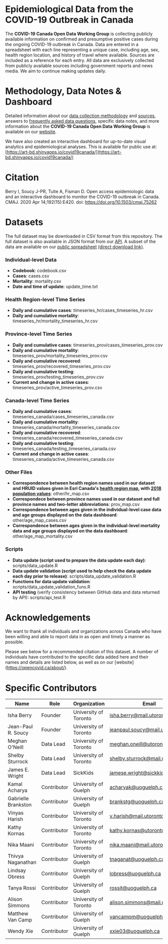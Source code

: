 # Epidemiological Data from the COVID-19 Outbreak in Canada
The **COVID-19 Canada Open Data Working Group** is collecting publicly available information on confirmed and presumptive positive cases during the ongoing COVID-19 outbreak in Canada. Data are entered in a spreadsheet with each line representing a unique case, including age, sex, health region location, and history of travel where available. Sources are included as a reference for each entry. All data are exclusively collected from publicly available sources including government reports and news media. We aim to continue making updates daily. 


# Methodology, Data Notes & Dashboard 
Detailed information about our [data collection methodology](https://opencovid.ca/work/dataset/) and [sources](https://opencovid.ca/work/data-sources/), answers to [frequently asked data questions](https://opencovid.ca/work/data-faq/), specific data notes, and more information about the **COVID-19 Canada Open Data Working Group** is available on our [website](https://opencovid.ca/).

We have also created an interactive dashboard for up-to-date visual analytics and epidemiological analyses. This is available for public use at: [https://art-bd.shinyapps.io/covid19canada/](https://art-bd.shinyapps.io/covid19canada/)


# Citation
Berry I, Soucy J-PR, Tuite A, Fisman D. Open access epidemiologic data and an interactive dashboard to monitor the COVID-19 outbreak in Canada. CMAJ. 2020 Apr 14;192(15):E420. doi: https://doi.org/10.1503/cmaj.75262


# Datasets
The full dataset may be downloaded in CSV format from this repository. The full dataset is also available in JSON format from our [API](https://opencovid.ca/api/). A subset of the data are available on our [public spreadsheet](https://docs.google.com/spreadsheets/d/1D6okqtBS3S2NRC7GFVHzaZ67DuTw7LX49-fqSLwJyeo/edit?usp=sharing) [(direct download link)](https://docs.google.com/spreadsheets/d/1D6okqtBS3S2NRC7GFVHzaZ67DuTw7LX49-fqSLwJyeo/export?format=xlsx).


### Individual-level Data
* **Codebook**: codebook.csv
* **Cases**: cases.csv
* **Mortality**: mortality.csv
* **Date and time of update**: update_time.txt

### Health Region-level Time Series
* **Daily and cumulative cases**: timeseries_hr/cases_timeseries_hr.csv
* **Daily and cumulative mortality**: timeseries_hr/mortality_timeseries_hr.csv

### Province-level Time Series
* **Daily and cumulative cases**: timeseries_prov/cases_timeseries_prov.csv
* **Daily and cumulative mortality**: timeseries_prov/mortality_timeseries_prov.csv
* **Daily and cumulative recovered**: timeseries_prov/recovered_timeseries_prov.csv
* **Daily and cumulative testing**: timeseries_prov/testing_timeseries_prov.csv
* **Current and change in active cases**: timeseries_prov/active_timeseries_prov.csv

### Canada-level Time Series
* **Daily and cumulative cases**: timeseries_canada/cases_timeseries_canada.csv
* **Daily and cumulative mortality**: timeseries_canada/mortality_timeseries_canada.csv
* **Daily and cumulative recovered**: timeseries_canada/recovered_timeseries_canada.csv
* **Daily and cumulative testing**: timeseries_canada/testing_timeseries_canada.csv
* **Current and change in active cases**: timeseries_canada/active_timeseries_canada.csv

### Other Files
* **Correspondence between health region names used in our dataset and HRUID values given in Esri Canada's [health region map](https://resources-covid19canada.hub.arcgis.com/datasets/regionalhealthboundaries-1), with [2018 population values](https://www150.statcan.gc.ca/t1/tbl1/en/cv.action?pid=1710013401)**: other/hr_map.csv
* **Correspondece between province names used in our dataset and full province names and two-letter abbreviations**: prov_map.csv
* **Correspondence between ages given in the individual-level case data and age groups displayed on the data dashboard**: other/age_map_cases.csv
* **Correspondence between ages given in the individual-level mortality data and age groups displayed on the data dashboard**: other/age_map_mortality.csv

### Scripts
* **Data update (script used to prepare the data update each day)**: scripts/data_update.R
* **Data update validation (script used to help check the data update each day prior to release)**: scripts/data_update_validation.R
* **Functions for data update validation**: scripts/data_update_validation_funs.R
* **API testing** (verify consistency between GitHub data and data returned by API): scripts/api_test.R


# Acknowledgements
We want to thank all individuals and organizations across Canada who have been willing and able to report data in as open and timely a manner as possible. 

Please see below for a recommended citation of this dataset. A number of individuals have contributed to the specific data added here and their names and details are listed below, as well as on our [website] (https://opencovid.ca/about/). 


# Specific Contributors
Name | Role | Organization | Email | Twitter
--- | --- | --- | --- | ---
Isha Berry | Founder | University of Toronto  | isha.berry@mail.utoronto.ca | [@ishaberry2](https://twitter.com/ishaberry2)
Jean-Paul R. Soucy | Founder | University of Toronto | jeanpaul.soucy@mail.utoronto.ca | [@JPSoucy](https://twitter.com/JPSoucy)
Meghan O'Neill | Data Lead | University of Toronto | meghan.oneill@utoronto.ca | [@_MeghanONeill](https://twitter.com/_MeghanONeill)
Shelby Sturrock | Data Lead | University of Toronto | shelby.sturrock@mail.utoronto.ca| [@shelbysturrock](https://twitter.com/shelbysturrock)
James E. Wright | Data Lead | SickKids | jamese.wright@sickkids.ca | [@JWright159](https://twitter.com/JWright159)
Kamal Acharya | Contributor | University of Guelph | acharyak@uoguelph.ca | [@Kamalraj_ach](https://twitter.com/Kamalraj_ach)
Gabrielle Brankston | Contributor |  University of Guelph | brankstg@uoguelph.ca | [@GBrankston](https://twitter.com/GBrankston)
Vinyas Harish | Contributor |  University of Toronto | v.harish@mail.utoronto.ca | [@VinyasHarish](https://twitter.com/VinyasHarish)
Kathy Kornas | Contributor | University of Toronto  | kathy.kornas@utoronto.ca | 
Nika Maani | Contributor | University of Toronto | nika.maani@mail.utoronto.ca |
Thivya Naganathan | Contributor |  University of Guelph |tnaganat@uoguelph.ca |
Lindsay Obress | Contributor |  University of Guelph | lobress@uoguelph.ca |
Tanya Rossi | Contributor |  University of Guelph | rossit@uoguelph.ca | [@DrTanyaRossi](https://twitter.com/DrTanyaRossi)
Alison Simmons | Contributor | University of Toronto | alison.simmons@mail.utoronto.ca | [@alisonesimmons](https://twitter.com/alisonesimmons)
Matthew Van Camp | Contributor |  University of Guelph | vancampm@uoguelph.ca | 
Wendy Xie | Contributor |  University of Guelph | xxie03@uoguelph.ca | [@XiaotingXie](https://twitter.com/XiaotingXie)

